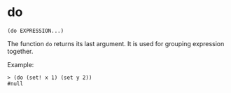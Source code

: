 # do

`(do EXPRESSION...)`

The function `do` returns its last argument. It is used for grouping
expression together.

Example:

    > (do (set! x 1) (set y 2))
    #null
